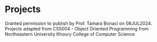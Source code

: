 # Projects
Granted permission to publish by Prof. Tamara Bonaci on 08JUL2024.
Projects adapted from CS5004 - Object Oriented Programming from Northeastern University Khoury College of Computer Science
